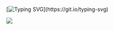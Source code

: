 [![Typing SVG](https://readme-typing-svg.herokuapp.com?font=Fira+Code&pause=1000&color=FF0000&background=FF000000&width=435&lines=B+Wizard+is+programming+.+.+.)](https://git.io/typing-svg)

![](https://komarev.com/ghpvc/?username=BWizard06&color=ed0e00&style=for-the-badge)